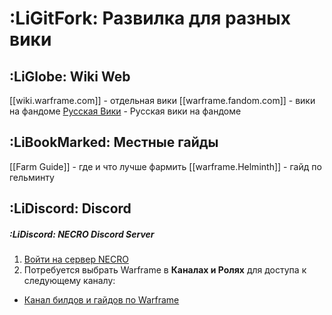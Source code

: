 # :LiGitFork: Развилка для разных вики
## :LiGlobe: Wiki Web
[[wiki.warframe.com]] - отдельная вики
[[warframe.fandom.com]] - вики на фандоме
[Русская Вики](https://warframe.fandom.com/ru/wiki) - Русская вики на фандоме
## :LiBookMarked: Местные гайды
[[Farm Guide]] - где и что лучше фармить
[[warframe.Helminth]] - гайд по гельминту 
## :LiDiscord: Discord
##### :LiDiscord: NECRO Discord Server
1. [Войти на сервер NECRO](https://discord.gg/2jJ3Qn4)
2. Потребуется выбрать Warframe в **Каналах и Ролях** для доступа к следующему каналу:
  - [Канал билдов и гайдов по Warframe](https://discord.com/channels/533173377246953482/1234794780647620619)
